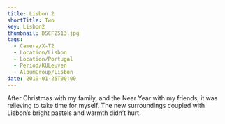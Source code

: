 ```yaml
---
title: Lisbon 2
shortTitle: Two
key: Lisbon2
thumbnail: DSCF2513.jpg
tags:
  - Camera/X-T2
  - Location/Lisbon
  - Location/Portugal
  - Period/KULeuven
  - AlbumGroup/Lisbon
date: 2019-01-25T00:00
---
```

After Christmas with my family, and the Near Year with my friends, it was relieving to take time for myself. The new surroundings coupled with Lisbon’s bright pastels and warmth didn’t hurt.
